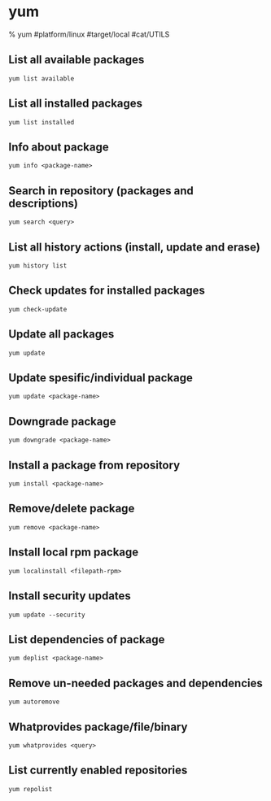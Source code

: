 # yum

% yum
#platform/linux #target/local  #cat/UTILS 

## List all available packages
```
yum list available
```

## List all installed packages
```
yum list installed
```

## Info about package
```
yum info <package-name>
```

## Search in repository (packages and descriptions)
```
yum search <query>
```

## List all history actions (install, update and erase)
```
yum history list
```

## Check updates for installed packages
```
yum check-update
```

## Update all packages
```
yum update
```

## Update spesific/individual package
```
yum update <package-name>
```

## Downgrade package
```
yum downgrade <package-name>
```

## Install a package from repository
```
yum install <package-name>
```

## Remove/delete package
```
yum remove <package-name>
```

## Install local rpm package
```
yum localinstall <filepath-rpm>
```

## Install security updates
```
yum update --security
```

## List dependencies of package
```
yum deplist <package-name>
```

## Remove un-needed packages and dependencies
```
yum autoremove
```

## Whatprovides package/file/binary
```
yum whatprovides <query>
```

## List currently enabled repositories
```
yum repolist
```